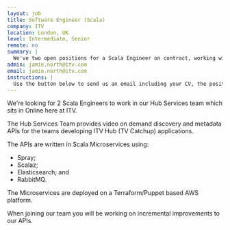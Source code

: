 ```yaml
---
layout: job
title: Software Engineer (Scala)
company: ITV
location: London, UK
level: Intermediate, Senior
remote: no
summary: |
  We've two open positions for a Scala Engineer on contract, working within our Online Team here at ITV in London.
admin: jamie.north@itv.com
email: jamie.north@itv.com
instructions: |
  Use the button below to send us an email including your CV, the position you're applying for, and anything else you might want to say.
---
```


<!-- break -->

We're looking for 2 Scala Engineers to work in our Hub Services team which sits in Online here at ITV.

The Hub Services Team provides video on demand discovery and metadata APIs for the teams developing ITV Hub (TV Catchup) applications.

The APIs are written in Scala Microservices using:

- Spray;
- Scalaz;
- Elasticsearch; and
- RabbitMQ. 

The Microservices are deployed on a Terraform/Puppet based AWS platform.

When joining our team you will be working on incremental improvements to our APIs.
